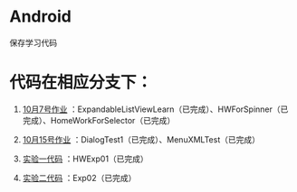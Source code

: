 # Android

保存学习代码

# 代码在相应分支下：

1. [10月7号作业](https://github.com/JLbeard/Android/tree/10.7) ：ExpandableListViewLearn（已完成）、HWForSpinner（已完成）、HomeWorkForSelector（已完成）

2. [10月15号作业](https://github.com/JLbeard/Android/tree/10.15) ：DialogTest1（已完成）、MenuXMLTest（已完成）

3. [实验一代码](https://github.com/JLbeard/Android/tree/Exp01) ：HWExp01（已完成）

4. [实验二代码](https://github.com/JLbeard/Android/tree/Exp02) ：Exp02（已完成）
